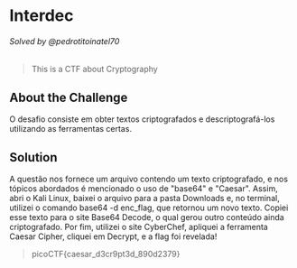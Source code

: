 # Interdec 
###### Solved by @pedrotitoinatel70
> This is a CTF about Cryptography
## About the Challenge
O desafio consiste em obter textos criptografados e descriptografá-los utilizando as ferramentas certas. 
## Solution
A questão nos fornece um arquivo contendo um texto criptografado, e nos tópicos abordados é mencionado o uso de "base64" e "Caesar". Assim, abri o Kali Linux, baixei o arquivo para a pasta Downloads e, no terminal, utilizei o comando base64 -d enc_flag, que retornou um novo texto. Copiei esse texto para o site Base64 Decode, o qual gerou outro conteúdo ainda criptografado. Por fim, utilizei o site CyberChef, apliquei a ferramenta Caesar Cipher, cliquei em Decrypt, e a flag foi revelada!
> picoCTF{caesar_d3cr9pt3d_890d2379}
